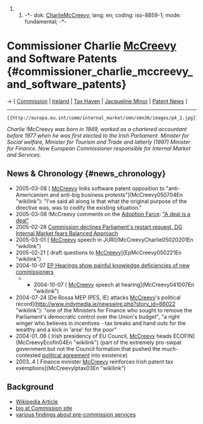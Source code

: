1.  1.  -\*- dok: [CharlieMcCreevy](CharlieMcCreevy "wikilink"); lang:
        en; coding: iso-8859-1; mode: fundamental; -\*-

# Commissioner Charlie [McCreevy](McCreevy "wikilink") and Software Patents {#commissioner_charlie_mccreevy_and_software_patents}

-\> \[ [ Commission](SwpatcecEn "wikilink") \| [
Ireland](SwpatieEn "wikilink") \| [ Tax Haven](TaxHavIeEn "wikilink") \|
[ Jacqueline Minor](JacquelineMinorEn "wikilink") \| [ Patent
News](SwpatcninoEn "wikilink") \]

------------------------------------------------------------------------

```{=mediawiki}
{{http://europa.eu.int/comm/internal_market/smn/smn36/images/p4_2.jpg}}
```
*Charlie* !McCreevy *was born in 1949, worked as a chartered accountant
before 1977 when he was first elected to the Irish Parliament. Minister
for Social welfare, Minister for Tourism and Trade and latterly (1997)
Minister for Finance. Now European Commissioner responsible for Internal
Market and Services.*

## News & Chronology {#news_chronology}

-   2005-03-08 [ [McCreevy](McCreevy "wikilink") links software patent
    opposition to \"anti-Americanism and anti-big business
    protests\"](McCreevy050704En "wikilink"): \"I\'ve said all along is
    that what the original purpose of the directive was, was to codify
    the existing situation.\"
-   2005-03-08 !McCreevy comments on the [ Adoption
    Farce](Cons050307En "wikilink"): [ \"A deal is a
    deal\"](Ep050308En "wikilink")
-   2005-02-28 [ Commission declines Parliament\'s restart request, DG
    Internal Market fears Balanced Approach](Com050228En "wikilink")
-   2005-03-01 [ [McCreevy](McCreevy "wikilink") speech in
    JURI](McCreevyCharlie05020201En "wikilink")
-   2005-02-21 [ draft questions to
    [McCreevy](McCreevy "wikilink")](EpMcCreevy050221En "wikilink")
-   2004-10-07 [ EP Hearings show painful knowledge deficiencies of new
    commissioners](Cecparl0410En "wikilink")
    -   -   2004-10-07 [ [McCreevy](McCreevy "wikilink") speech at
            hearing](McCreevy041007En "wikilink")
-   2004-07-24 [De Rossa MEP (PES, IE) attacks
    [McCreevy](McCreevy "wikilink")\'s political
    record](http://www.indymedia.ie/newswire.php?story_id=66022 "wikilink"):
    \"one of the Ministers for Finance who sought to remove the
    Parliament\'s democratic control over the Union\'s budget\", \"a
    right winger who believes in incentives - tax breaks and hand outs
    for the wealthy and a kick in \'arse\' for the poor\"
-   2004-01..06 [ Irish presidency of EU Council,
    [McCreevy](McCreevy "wikilink") heads
    ECOFIN](McCreevyEcofin04En "wikilink") (part of the extremely
    pro-swpat government but not the Council formation that pushed the
    much-contested [ political agreement](Cons040518En "wikilink") into
    existence)
-   2003..4 [ Finance minister [McCreevy](McCreevy "wikilink")
    reinforces Irish patent tax
    exemptions](McCreevyIptax03En "wikilink")

## Background

-   [Wikipedia
    Article](http://en.wikipedia.org/wiki/Charlie_McCreevy "wikilink")
-   [bio at Commission
    site](http://europa.eu.int/comm/commission_barroso/mccreevy/index_en.htm "wikilink")
-   [ various findings about pre-commission
    services](CharlieMcCreevyEtcEn "wikilink")
